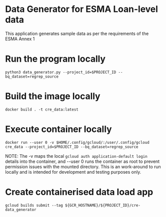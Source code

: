 # Data Generator for ESMA Loan-level data
This application generates sample data as per the requirements of the ESMA Annex 1

# Run the program locally
```
python3 data_generator.py --project_id=$PROJECT_ID --bq_dataset=regrep_source
```

# Build the image locally
```
docker build . -t cre_data:latest
```

# Execute container locally
```
docker run --user 0 -v $HOME/.config/gcloud/:/user/.config/gcloud cre_data --project_id=$PROJECT_ID --bq_dataset=regrep_source
```

NOTE: The -v maps the local `gcloud auth application-default login` details into
the container, and --user 0 runs the container as root to prevent permission
issues with the mounted directory. This is an work-around to run locally and
is intended for development and testing purposes only.

# Create containerised data load app
```
gcloud builds submit --tag ${GCR_HOSTNAME}/${PROJECT_ID}/cre-data_generator
```
